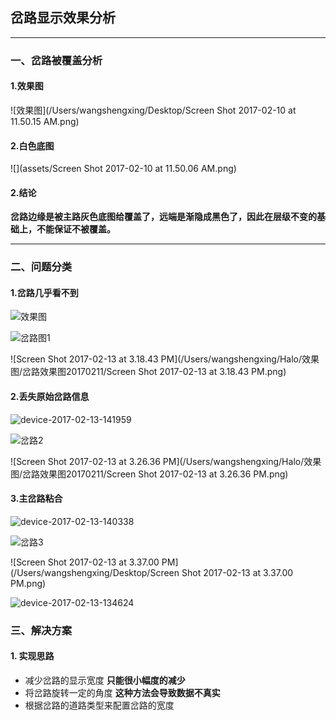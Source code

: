 ## 岔路显示效果分析

***
### 一、岔路被覆盖分析

#### 1.效果图

![效果图](/Users/wangshengxing/Desktop/Screen Shot 2017-02-10 at 11.50.15 AM.png)
#### 2.白色底图

![](assets/Screen Shot 2017-02-10 at 11.50.06 AM.png)
#### 2.结论

**岔路边缘是被主路灰色底图给覆盖了，远端是渐隐成黑色了，因此在层级不变的基础上，不能保证不被覆盖。**

***
### 二、问题分类

#### 1.岔路几乎看不到

![效果图](/Users/wangshengxing/Halo/效果图/岔路效果图20170211/device-2017-02-13-142010.png)



![岔路图1](/Users/wangshengxing/Halo/效果图/岔路效果图20170211/岔路图1.png)



![Screen Shot 2017-02-13 at 3.18.43 PM](/Users/wangshengxing/Halo/效果图/岔路效果图20170211/Screen Shot 2017-02-13 at 3.18.43 PM.png)

#### 2.丢失原始岔路信息

![device-2017-02-13-141959](/Users/wangshengxing/Halo/效果图/岔路效果图20170211/device-2017-02-13-141959.png)



![岔路2](/Users/wangshengxing/Halo/效果图/岔路效果图20170211/岔路2.png)



![Screen Shot 2017-02-13 at 3.26.36 PM](/Users/wangshengxing/Halo/效果图/岔路效果图20170211/Screen Shot 2017-02-13 at 3.26.36 PM.png)

#### 3.主岔路粘合

![device-2017-02-13-140338](/Users/wangshengxing/Halo/效果图/岔路效果图20170211/device-2017-02-13-140338.png)



![岔路3](/Users/wangshengxing/Halo/效果图/岔路效果图20170211/岔路3.png)



![Screen Shot 2017-02-13 at 3.37.00 PM](/Users/wangshengxing/Desktop/Screen Shot 2017-02-13 at 3.37.00 PM.png)



![device-2017-02-13-134624](/Users/wangshengxing/Halo/效果图/岔路效果图20170211/device-2017-02-13-134624.png)

### 三、解决方案

#### 1. 实现思路

- 减少岔路的显示宽度  **只能很小幅度的减少**
- 将岔路旋转一定的角度  **这种方法会导致数据不真实**
- 根据岔路的道路类型来配置岔路的宽度
